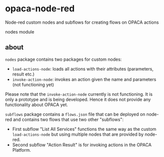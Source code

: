 # opaca-node-red
Node-red custom nodes and subflows for creating flows on OPACA actions

nodes module

## about
`nodes` package contains two packages for custom nodes:
* `load-actions-node`: loads all actions with their attributes (parameters, result etc.)
* `invoke-action-node`: invokes an action given the name and parameters (not functioning yet)

Please note that the `invoke-action-node` currently is not functioning. It is only a prototype and is being developed. Hence it does not provide any functionality about OPACA yet.

`subflows` package contains a `flows.json` file that can be deployed on node-red and contains two flows that use two other "subflows":
* First subflow "List All Services" functions the same way as the custom `load-actions-node` but using multiple nodes that are provided by node-red.
* Second subflow "Action Result" is for invoking actions in the OPACA Platform.


